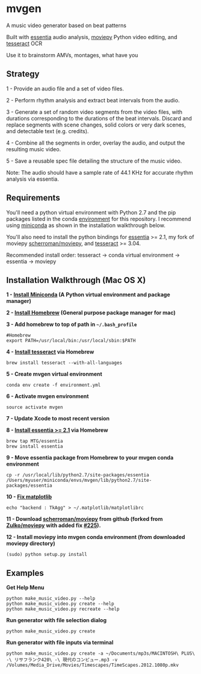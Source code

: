 # mvgen

A music video generator based on beat patterns

Built with [essentia](https://github.com/MTG/essentia) audio analysis, [moviepy](https://github.com/Zulko/moviepy) Python video editing, and [tesseract](https://github.com/tesseract-ocr/tesseract) OCR

Use it to brainstorm AMVs, montages, what have you

## Strategy

1 - Provide an audio file and a set of video files.

2 - Perform rhythm analysis and extract beat intervals from the audio.

3 - Generate a set of random video segments from the video files, with durations corresponding to the durations of the beat intervals. Discard and replace segments with scene changes, solid colors or very dark scenes, and detectable text (e.g. credits).

4 - Combine all the segments in order, overlay the audio, and output the resulting music video.

5 - Save a reusable spec file detailing the structure of the music video. 

Note: The audio should have a sample rate of 44.1 KHz for accurate rhythm analysis via essentia. 

## Requirements

You'll need a python virtual environment with Python 2.7 and the pip packages listed in the conda [environment](environment.yml) for this repository. I recommend using [miniconda](http://conda.pydata.org/miniconda.html) as shown in the installation walkthrough below.

You'll also need to install the python bindings for [essentia](https://github.com/MTG/essentia) >= 2.1, my fork of moviepy [scherroman/moviepy](https://github.com/scherroman/moviepy), and [tesseract](https://github.com/tesseract-ocr/tesseract) >= 3.04.

Recommended install order: tesseract -> conda virtual environment -> essentia -> moviepy 

## Installation Walkthrough (Mac OS X)

**1 - [Install Miniconda](http://conda.pydata.org/miniconda.html) (A Python virtual environment and package manager)**

**2 - [Install Homebrew](http://brew.sh/) (General purpose package manager for mac)**

**3 - Add homebrew to top of path in `~/.bash_profile`**

```
#Homebrew
export PATH=/usr/local/bin:/usr/local/sbin:$PATH
```

**4 - [Install tesseract](https://github.com/tesseract-ocr/tesseract) via Homebrew**

`brew install tesseract --with-all-languages`

**5 - Create mvgen virtual environment**

`conda env create -f environment.yml`

**6 - Activate mvgen environment**

`source activate mvgen`

**7 - Update Xcode to most recent version**

**8 - [Install essentia >= 2.1](https://github.com/MTG/essentia) via Homebrew**

```
brew tap MTG/essentia
brew install essentia 
```

**9 - Move essentia package from Homebrew to your mvgen conda environment**

`cp -r /usr/local/lib/python2.7/site-packages/essentia /Users/myuser/miniconda/envs/mvgen/lib/python2.7/site-packages/essentia`

**10 - [Fix matplotlib](http://stackoverflow.com/questions/21784641/installation-issue-with-matplotlib-python)**

`echo "backend : TkAgg" > ~/.matplotlib/matplotlibrc`

**11 - Download [scherroman/moviepy](https://github.com/scherroman/moviepy) from github (forked from [Zulko/moviepy](https://github.com/Zulko/moviepy) with added fix [#225](https://github.com/Zulko/moviepy/pull/225)).**

**12 - Install moviepy into mvgen conda environment (from downloaded moviepy directory)**

`(sudo) python setup.py install`

## Examples

**Get Help Menu**

```
python make_music_video.py --help
python make_music_video.py create --help
python make_music_video.py recreate --help
```

**Run generator with file selection dialog**

`python make_music_video.py create`

**Run generator with file inputs via terminal**

`python make_music_video.py create -a ~/Documents/mp3s/MACINTOSH\ PLUS\ -\ リサフランク420\ -\ 現代のコンピュー.mp3 -v /Volumes/Media_Drive/Movies/Timescapes/TimeScapes.2012.1080p.mkv`

